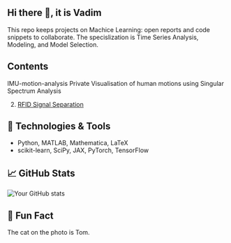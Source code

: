 ## Hi there 👋, it is Vadim
This repo keeps projects on Machice Learning: open reports and code snippets to collaborate. The specislization is Time Series Analysis, Modeling, and Model Selection.


## Contents ##

IMU-motion-analysis Private
Visualisation of human motions using Singular Spectrum Analysis

2. [RFID Signal Separation](https://github.com/vadim-vic/Signal-separation#Readme.md)

## 🔧 Technologies & Tools
- Python, MATLAB, Mathematica, LaTeX
- scikit-learn, SciPy, JAX, PyTorch, TensorFlow

## 📈 GitHub Stats
![Your GitHub stats](https://github-readme-stats.vercel.app/api?username=yourusername&show_icons=true&hide_title=true)

## 🧠 Fun Fact
The cat on the photo is Tom.

<!--
 Jupyter Notebook Updated 3 weeks ago
Symbolic-regression Public
Multivariate interpretable symbolic regression models generator
 MATLAB Updated on Mar 14
pub Public
Publications and drafts
 TeX Updated on Feb 22
the-Art-homework Public template
The Art of Scientific Research in Machine Learning at m1p.org: homework
 TeX  2 Updated on Dec 6, 2024
EEG-IMU Public
 TeX Updated on Aug 14, 2024
m1p Private
Drafts of lectures for m1p
machine-learning
statistics
deep-learning
signal-processing
generative-model
functional-data-analysis
Updated on Jun 26, 2024
EEG-ERP-precog Public
Classification models for Event-related potentials of EEG
 Jupyter Notebook Updated on Jun 26, 2024
Deep_Direct_Discriminative_Decoder-D4- Public
Forked from MrRezaeiUofT/Deep_Direct_Discriminative_Decoder-D4-
 Python Updated on Jun 26, 2024
Genetic_Feature_Selection Public
 Python Updated on Jun 21, 2023
arl-eegmodels Public
Forked from vlawhern/arl-eegmodels
This is the Army Research Laboratory (ARL) EEGModels Project: A Collection of Convolutional Neural Network (CNN) models for EEG signal classification, using Keras and Tensorflow
 Python Other Updated on Mar 23, 2023
annotated-s4 Public
Forked from srush/annotated-s4
Implementation of https://srush.github.io/annotated-s4
 Python MIT License Updated on Feb 1, 2023
HTNet_generalized_decoding Public
Forked from BruntonUWBio/HTNet_generalized_decoding
ECoG/EEG neural network decoder that can generalize to unseen participants and recording modalities. Replicates our published results: https://doi.org/10.1088/1741-2552/abda0b.
-->

<!--
**vadim-vic/vadim-vic** is a ✨ _special_ ✨ repository because its `README.md` (this file) appears on your GitHub profile.

Here are some ideas to get you started:

- 🔭 I’m currently working on ...
- 🌱 I’m currently learning ...
- 👯 I’m looking to collaborate on ...
- 🤔 I’m looking for help with ...
- 💬 Ask me about ...
- 📫 How to reach me: ...
- 😄 Pronouns: ...
- ⚡ Fun fact: ...
-->
